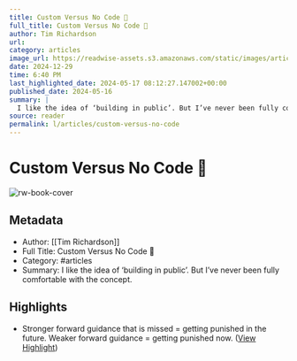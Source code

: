 ```yaml
---
title: Custom Versus No Code 🥊
full_title: Custom Versus No Code 🥊
author: Tim Richardson
url: 
category: articles
image_url: https://readwise-assets.s3.amazonaws.com/static/images/article4.6bc1851654a0.png
date: 2024-12-29
time: 6:40 PM
last_highlighted_date: 2024-05-17 08:12:27.147002+00:00
published_date: 2024-05-16
summary: |
  I like the idea of ‘building in public’. But I’ve never been fully comfortable with the concept.
source: reader
permalink: l/articles/custom-versus-no-code
---
```

# Custom Versus No Code 🥊

![rw-book-cover](https://readwise-assets.s3.amazonaws.com/static/images/article4.6bc1851654a0.png)

## Metadata
- Author: [[Tim Richardson]]
- Full Title: Custom Versus No Code 🥊
- Category: #articles
- Summary: I like the idea of ‘building in public’. But I’ve never been fully comfortable with the concept.

## Highlights
- Stronger forward guidance that is missed = getting punished in the future. Weaker forward guidance = getting punished now. ([View Highlight](https://read.readwise.io/read/01hy2sr26vra86yj12qxtfy83c))


